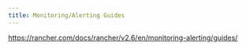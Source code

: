 ```yaml
---
title: Monitoring/Alerting Guides
---
```


https://rancher.com/docs/rancher/v2.6/en/monitoring-alerting/guides/